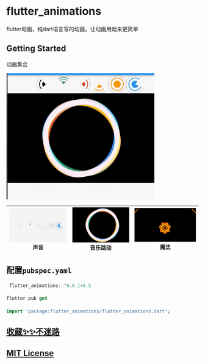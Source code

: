 # flutter_animations

flutter动画，纯dart语言写的动画，让动画用起来更简单

## Getting Started

动画集合

![](img/flutter_animations.gif)

|![](img/sound.gif)  <br/> 声音| ![](img/spin.gif) <br/> 音乐跳动|![](img/02.gif) <br/> 魔法|
|:-:|:-:|:-:|

 
 

## 配置`pubspec.yaml`

```dart
 flutter_animations: ^0.0.1+0.5
 
flutter pub get 

import 'package:flutter_animations/flutter_animations.dart';

```


## [收藏✨✨不迷路](https://github.com/ifgyong/flutter_animations)
## [MIT License](LICENSE)
